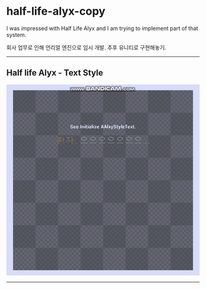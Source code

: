 # half-life-alyx-copy
I was impressed with Half Life Alyx and I am trying to implement part of that system.


회사 업무로 인해 언리얼 엔진으로 임시 개발. 추후 유니티로 구현해놓기.

***
Half life Alyx - Text Style
-------------
![](https://github.com/DevDiabloH/half-life-alxy-copy/blob/master/Image/half-life-alyx-style-text.gif)
***
